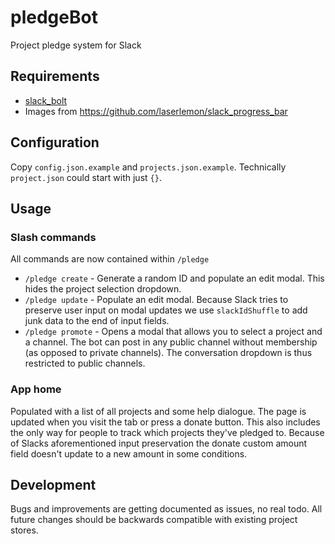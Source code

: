 # pledgeBot

Project pledge system for Slack

## Requirements

* [slack_bolt](https://pypi.org/project/slack-bolt/)
* Images from https://github.com/laserlemon/slack_progress_bar

## Configuration

Copy `config.json.example` and `projects.json.example`. Technically `project.json` could start with just `{}`.

## Usage

### Slash commands

All commands are now contained within `/pledge`

* `/pledge create` - Generate a random ID and populate an edit modal. This hides the project selection dropdown.
* `/pledge update` - Populate an edit modal. Because Slack tries to preserve user input on modal updates we use `slackIdShuffle` to add junk data to the end of input fields.
* `/pledge promote` - Opens a modal that allows you to select a project and a channel. The bot can post in any public channel without membership (as opposed to private channels). The conversation dropdown is thus restricted to public channels.

### App home

Populated with a list of all projects and some help dialogue. The page is updated when you visit the tab or press a donate button. This also includes the only way for people to track which projects they've pledged to. Because of Slacks aforementioned input preservation the donate custom amount field doesn't update to a new amount in some conditions.

## Development

Bugs and improvements are getting documented as issues, no real todo. All future changes should be backwards compatible with existing project stores.
